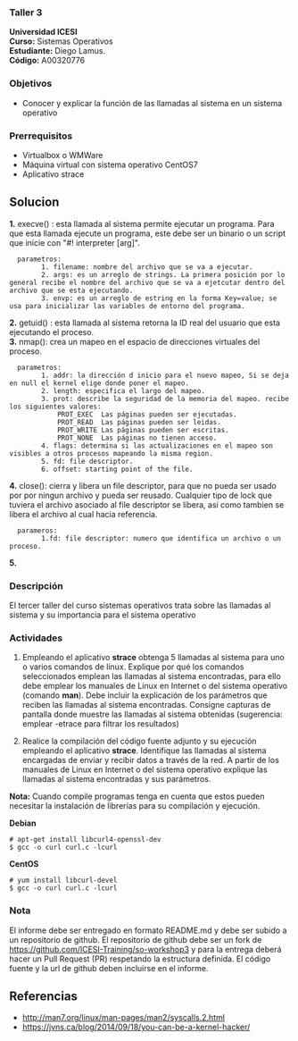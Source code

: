 ### Taller 3
**Universidad ICESI**  
**Curso:** Sistemas Operativos  
**Estudiante:** Diego Lamus.  
**Código:** A00320776  

### Objetivos
* Conocer y explicar la función de las llamadas al sistema en un sistema operativo

### Prerrequisitos
* Virtualbox o WMWare
* Máquina virtual con sistema operativo CentOS7
* Aplicativo strace

## Solucion
**1.** execve() : esta llamada al sistema permite ejecutar un programa. Para que esta llamada ejecute un programa, este debe ser un binario o un script que inicie con  "#! interpreter [arg]".   

      parametros:  
            1. filename: nombre del archivo que se va a ejecutar.  
            2. args: es un arreglo de strings. La primera posición por lo general recibe el nombre del archivo que se va a ejetcutar dentro del archivo que se esta ejecutando.  
            3. envp: es un arreglo de estring en la forma Key=value; se usa para inicializar las variables de entorno del programa.
            
**2.** getuid() : esta llamada al sistema retorna la ID real del usuario que esta ejecutando el proceso.  
**3.** nmap(): crea un mapeo en el espacio de direcciones virtuales del proceso.

      parametros:  
            1. addr: la dirección d inicio para el nuevo mapeo, Si se deja en null el kernel elige donde poner el mapeo.
            2. length: especifica el largo del mapeo.
            3. prot: describe la seguridad de la memoria del mapeo. recibe los siguientes valores:  
                PROT_EXEC  Las páginas pueden ser ejecutadas.  
                PROT_READ  Las páginas pueden ser leidas.  
                PROT_WRITE Las páginas pueden ser escritas.  
                PROT_NONE  Las páginas no tienen acceso.
            4. flags: determina si las actualizaciones en el mapeo son visibles a otros procesos mapeando la misma region.
            5. fd: file descriptor.
            6. offset: starting point of the file.
    
**4.** close(): cierra y libera un file descriptor, para que no pueda ser usado por por ningun archivo y pueda ser reusado. Cualquier tipo de lock que tuviera el archivo asociado al file descriptor se libera, asi como tambien se libera el archivo al cual hacia referencia.  

      parameros:  
            1.fd: file descriptor: numero que identifica un archivo o un proceso.  
            
**5.**          

### Descripción
El tercer taller del curso sistemas operativos trata sobre las llamadas al sistema y su importancia para el sistema operativo

### Actividades

1. Empleando el aplicativo **strace** obtenga 5 llamadas al sistema para uno o varios comandos de linux. Explique por qué los comandos seleccionados emplean las llamadas al sistema encontradas, para ello debe emplear los manuales de Linux en Internet o del sistema operativo (comando **man**). Debe incluir la explicación de los parámetros que reciben las llamadas al sistema encontradas. Consigne capturas de pantalla donde muestre las llamadas al sistema obtenidas (sugerencia: emplear -etrace para filtrar los resultados)

2. Realice la compilación del código fuente adjunto y su ejecución empleando el aplicativo **strace**. Identifique las llamadas al sistema encargadas de enviar y recibir datos a través de la red. A partir de los manuales de Linux en Internet o del sistema operativo explique las llamadas al sistema encontradas y sus parámetros.

**Nota:** Cuando compile programas tenga en cuenta que estos pueden necesitar la instalación de librerías para su compilación y ejecución.

**Debian**
```
# apt-get install libcurl4-openssl-dev
$ gcc -o curl curl.c -lcurl
```
**CentOS**
```
# yum install libcurl-devel
$ gcc -o curl curl.c -lcurl
```

### Nota

El informe debe ser entregado en formato README.md y debe ser subido a un repositorio de github. El repositorio de github debe ser un fork de https://github.com/ICESI-Training/so-workshop3 y para la entrega deberá hacer un Pull Request (PR) respetando la estructura definida. El código fuente y la url de github deben incluirse en el informe.  

## Referencias

* http://man7.org/linux/man-pages/man2/syscalls.2.html  
* https://jvns.ca/blog/2014/09/18/you-can-be-a-kernel-hacker/
